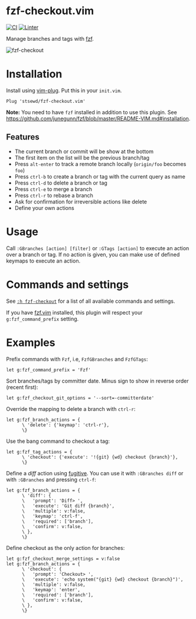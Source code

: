 # fzf-checkout.vim

[![CI](https://github.com/stsewd/fzf-checkout.vim/workflows/CI/badge.svg)](https://github.com/stsewd/fzf-checkout.vim/actions?query=workflow%3ACI+branch%3Amaster)
[![Linter](https://github.com/stsewd/fzf-checkout.vim/workflows/linter/badge.svg)](https://github.com/stsewd/fzf-checkout.vim/actions?query=workflow%3Alinter+branch%3Amaster)

Manage branches and tags with [fzf](https://github.com/junegunn/fzf).

![fzf-checkout](https://user-images.githubusercontent.com/4975310/105560618-4da5ae00-5ce2-11eb-9cf3-24c9729d4e80.gif)

# Installation

Install using [vim-plug](https://github.com/junegunn/vim-plug).
Put this in your `init.vim`.

```vim
Plug 'stsewd/fzf-checkout.vim'
```

**Note:** You need to have `fzf` installed in addition to use this plugin.
See <https://github.com/junegunn/fzf/blob/master/README-VIM.md#installation>.

## Features

- The current branch or commit will be show at the bottom
- The first item on the list will be the previous branch/tag
- Press `alt-enter` to track a remote branch locally (`origin/foo` becomes `foo`)
- Press `ctrl-b` to create a branch or tag with the current query as name
- Press `ctrl-d` to delete a branch or tag
- Press `ctrl-e` to merge a branch
- Press `ctrl-r` to rebase a branch
- Ask for confirmation for irreversible actions like delete
- Define your own actions

# Usage

Call `:GBranches [action] [filter]` or `:GTags [action]` to execute an action over a branch or tag.
If no action is given, you can make use of defined keymaps to execute an action.

# Commands and settings

See [`:h fzf-checkout`](doc/fzf-checkout.txt) for a list of all available commands and settings.

If you have [fzf.vim](https://github.com/junegunn/fzf.vim) installed,
this plugin will respect your `g:fzf_command_prefix` setting.

# Examples

Prefix commands with `Fzf`, i.e, `FzfGBranches` and `FzfGTags`:

```vim
let g:fzf_command_prefix = 'Fzf'
```

Sort branches/tags by committer date. Minus sign to show in reverse order (recent first):

```vim
let g:fzf_checkout_git_options = '--sort=-committerdate'
```

Override the mapping to delete a branch with `ctrl-r`:

```vim
let g:fzf_branch_actions = {
      \ 'delete': {'keymap': 'ctrl-r'},
      \}
```

Use the bang command to checkout a tag:

```vim
let g:fzf_tag_actions = {
      \ 'checkout': {'execute': '!{git} {wd} checkout {branch}'},
      \}
```

Define a _diff_ action using [fugitive](https://github.com/tpope/vim-fugitive).
You can use it with `:GBranches diff` or with `:GBranches` and pressing `ctrl-f`:

```vim
let g:fzf_branch_actions = {
      \ 'diff': {
      \   'prompt': 'Diff> ',
      \   'execute': 'Git diff {branch}',
      \   'multiple': v:false,
      \   'keymap': 'ctrl-f',
      \   'required': ['branch'],
      \   'confirm': v:false,
      \ },
      \}
```

Define checkout as the only action for branches:

```vim
let g:fzf_checkout_merge_settings = v:false
let g:fzf_branch_actions = {
      \ 'checkout': {
      \   'prompt': 'Checkout> ',
      \   'execute': 'echo system("{git} {wd} checkout {branch}")',
      \   'multiple': v:false,
      \   'keymap': 'enter',
      \   'required': ['branch'],
      \   'confirm': v:false,
      \ },
      \}
```
